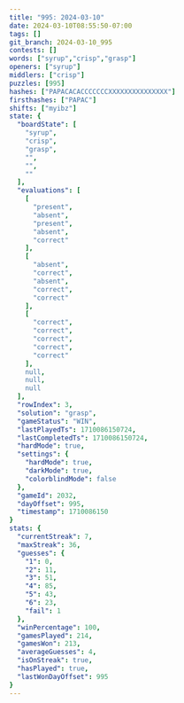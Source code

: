 ```yaml
---
title: "995: 2024-03-10"
date: 2024-03-10T08:55:50-07:00
tags: []
git_branch: 2024-03-10_995
contests: []
words: ["syrup","crisp","grasp"]
openers: ["syrup"]
middlers: ["crisp"]
puzzles: [995]
hashes: ["PAPACACACCCCCCCXXXXXXXXXXXXXXX"]
firsthashes: ["PAPAC"]
shifts: ["myibz"]
state: {
  "boardState": [
    "syrup",
    "crisp",
    "grasp",
    "",
    "",
    ""
  ],
  "evaluations": [
    [
      "present",
      "absent",
      "present",
      "absent",
      "correct"
    ],
    [
      "absent",
      "correct",
      "absent",
      "correct",
      "correct"
    ],
    [
      "correct",
      "correct",
      "correct",
      "correct",
      "correct"
    ],
    null,
    null,
    null
  ],
  "rowIndex": 3,
  "solution": "grasp",
  "gameStatus": "WIN",
  "lastPlayedTs": 1710086150724,
  "lastCompletedTs": 1710086150724,
  "hardMode": true,
  "settings": {
    "hardMode": true,
    "darkMode": true,
    "colorblindMode": false
  },
  "gameId": 2032,
  "dayOffset": 995,
  "timestamp": 1710086150
}
stats: {
  "currentStreak": 7,
  "maxStreak": 36,
  "guesses": {
    "1": 0,
    "2": 11,
    "3": 51,
    "4": 85,
    "5": 43,
    "6": 23,
    "fail": 1
  },
  "winPercentage": 100,
  "gamesPlayed": 214,
  "gamesWon": 213,
  "averageGuesses": 4,
  "isOnStreak": true,
  "hasPlayed": true,
  "lastWonDayOffset": 995
}
---
```

<!-- more -->
